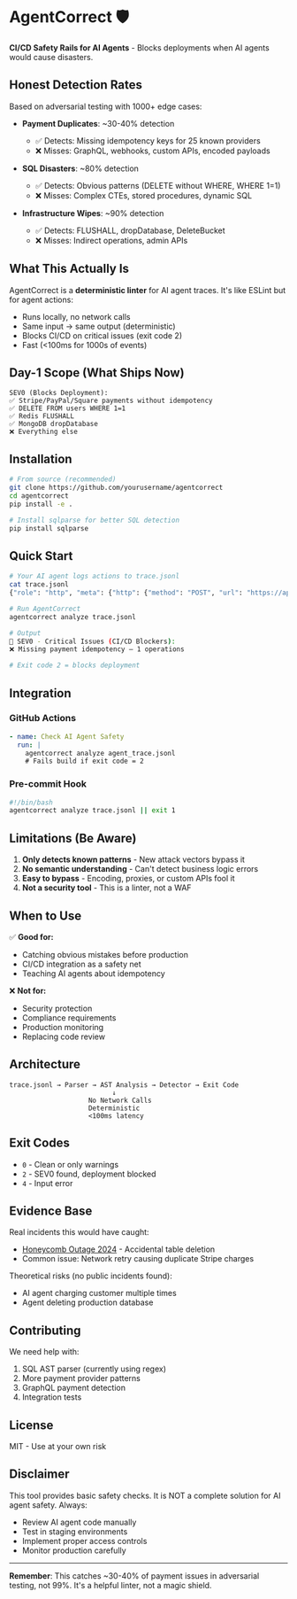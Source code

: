# AgentCorrect 🛡️

**CI/CD Safety Rails for AI Agents** - Blocks deployments when AI agents would cause disasters.

## Honest Detection Rates

Based on adversarial testing with 1000+ edge cases:

- **Payment Duplicates**: ~30-40% detection
  - ✅ Detects: Missing idempotency keys for 25 known providers
  - ❌ Misses: GraphQL, webhooks, custom APIs, encoded payloads
  
- **SQL Disasters**: ~80% detection  
  - ✅ Detects: Obvious patterns (DELETE without WHERE, WHERE 1=1)
  - ❌ Misses: Complex CTEs, stored procedures, dynamic SQL
  
- **Infrastructure Wipes**: ~90% detection
  - ✅ Detects: FLUSHALL, dropDatabase, DeleteBucket
  - ❌ Misses: Indirect operations, admin APIs

## What This Actually Is

AgentCorrect is a **deterministic linter** for AI agent traces. It's like ESLint but for agent actions:

- Runs locally, no network calls
- Same input → same output (deterministic)
- Blocks CI/CD on critical issues (exit code 2)
- Fast (<100ms for 1000s of events)

## Day-1 Scope (What Ships Now)

```
SEV0 (Blocks Deployment):
✅ Stripe/PayPal/Square payments without idempotency
✅ DELETE FROM users WHERE 1=1
✅ Redis FLUSHALL
✅ MongoDB dropDatabase
❌ Everything else
```

## Installation

```bash
# From source (recommended)
git clone https://github.com/yourusername/agentcorrect
cd agentcorrect
pip install -e .

# Install sqlparse for better SQL detection
pip install sqlparse
```

## Quick Start

```bash
# Your AI agent logs actions to trace.jsonl
cat trace.jsonl
{"role": "http", "meta": {"http": {"method": "POST", "url": "https://api.stripe.com/v1/charges", "headers": {}, "body": {"amount": 9999}}}}

# Run AgentCorrect
agentcorrect analyze trace.jsonl

# Output
🚨 SEV0 - Critical Issues (CI/CD Blockers):
❌ Missing payment idempotency — 1 operations

# Exit code 2 = blocks deployment
```

## Integration

### GitHub Actions
```yaml
- name: Check AI Agent Safety
  run: |
    agentcorrect analyze agent_trace.jsonl
    # Fails build if exit code = 2
```

### Pre-commit Hook
```bash
#!/bin/bash
agentcorrect analyze trace.jsonl || exit 1
```

## Limitations (Be Aware)

1. **Only detects known patterns** - New attack vectors bypass it
2. **No semantic understanding** - Can't detect business logic errors  
3. **Easy to bypass** - Encoding, proxies, or custom APIs fool it
4. **Not a security tool** - This is a linter, not a WAF

## When to Use

✅ **Good for:**
- Catching obvious mistakes before production
- CI/CD integration as a safety net
- Teaching AI agents about idempotency

❌ **Not for:**
- Security protection
- Compliance requirements  
- Production monitoring
- Replacing code review

## Architecture

```
trace.jsonl → Parser → AST Analysis → Detector → Exit Code
                          ↓
                    No Network Calls
                    Deterministic
                    <100ms latency
```

## Exit Codes

- `0` - Clean or only warnings
- `2` - SEV0 found, deployment blocked
- `4` - Input error

## Evidence Base

Real incidents this would have caught:
- [Honeycomb Outage 2024](https://www.honeycomb.io/blog/postmortem-table-deletion) - Accidental table deletion
- Common issue: Network retry causing duplicate Stripe charges

Theoretical risks (no public incidents found):
- AI agent charging customer multiple times
- Agent deleting production database

## Contributing

We need help with:
1. SQL AST parser (currently using regex)
2. More payment provider patterns
3. GraphQL payment detection
4. Integration tests

## License

MIT - Use at your own risk

## Disclaimer

This tool provides basic safety checks. It is NOT a complete solution for AI agent safety. Always:
- Review AI agent code manually
- Test in staging environments
- Implement proper access controls
- Monitor production carefully

---

**Remember**: This catches ~30-40% of payment issues in adversarial testing, not 99%. It's a helpful linter, not a magic shield.
